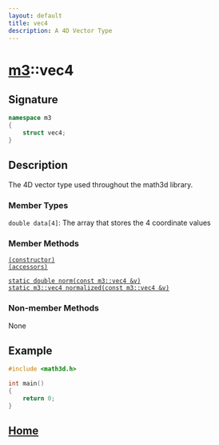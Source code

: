 ```yaml
---
layout: default
title: vec4
description: A 4D Vector Type
---
```


# [m3](https://developergy.github.io/math3d/)::vec4

## Signature

```c++
namespace m3
{
    struct vec4;
}
```

## Description

The 4D vector type used throughout the math3d library.

### Member Types

`double data[4]`: The array that stores the 4 coordinate values

### Member Methods

[`(constructor)`](../functions/vec4/constructor.md)  
[`(accessors)`](../functions/vec4/accessors.md)   

[`static double norm(const m3::vec4 &v)`](../functions/vec4/norm.md)  
[`static m3::vec4 normalized(const m3::vec4 &v)`](../functions/vec4/normalized.md)

### Non-member Methods

None

## Example

```c++
#include <math3d.h>

int main()
{
    return 0;
}
```

## [Home](https://developergy.github.io/math3d/)